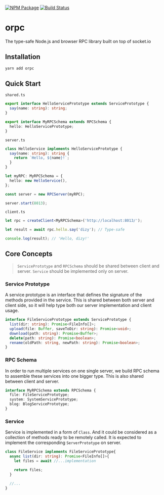 [![NPM Package](https://badge.fury.io/js/orpc.svg)](https://www.npmjs.com/package/orpc) [![Build Status](https://travis-ci.org/dizys/orpc.svg?branch=master)](https://travis-ci.org/dizys/orpc)

# orpc

The type-safe Node.js and browser RPC library built on top of socket.io

## Installation

```sh
yarn add orpc
```

## Quick Start

`shared.ts`

```ts
export interface HelloServicePrototype extends ServicePrototype {
  say(name: string): string;
}

export interface MyRPCSchema extends RPCSchema {
  hello: HelloServicePrototype;
}
```

`server.ts`

```ts
class HelloService implements HelloServicePrototype {
  say(name: string): string {
    return `Hello, ${name}!`;
  }
}

let myRPC: MyRPCSchema = {
  hello: new HelloService(),
};

const server = new RPCServer(myRPC);

server.start(8013);
```

`client.ts`

```ts
let rpc = createClient<MyRPCSchema>('http://localhost:8013/');

let result = await rpc.hello.say('dizy'); // Type-safe

console.log(result); // 'Hello, dizy!'
```

## Core Concepts

> `ServicePrototype` and `RPCSchema` should be shared between client and server. `Service` should be implemented only on server.

### Service Prototype

A service prototype is an interface that defines the signature of the methods provided in the service. This is shared between both server and client side, so it will help type both our server implementation and client usage.

```ts
interface FileServicePrototype extends ServicePrototype {
  list(dir: string): Promise<FileInfo[]>;
  upload(file: Buffer, saveToDir: string): Promise<void>;
  download(path: string): Promise<Buffer>;
  delete(path: string): Promise<boolean>;
  rename(oldPath: string, newPath: string): Promise<boolean>;
}
```

### RPC Schema

In order to run multiple services on one single server, we build RPC schema to assemble these services into one bigger type. This is also shared between client and server.

```ts
interface MyRPCSchema extends RPCSchema {
  file: FileServicePrototype;
  system: SystemServicePrototype;
  blog: BlogServicePrototype;
}
```

### Service

Service is implemented in a form of `Class`. And it could be considered as a collection of methods ready to be remotely called. It is expected to implement the corresponding `ServerPrototype` on server.

```ts
class FileService implements FileServicePrototype{
  async list(dir: string): Promise<FileInfo[]>{
    let files = await //...implementation

    return files;
  }

  //...
}
```
